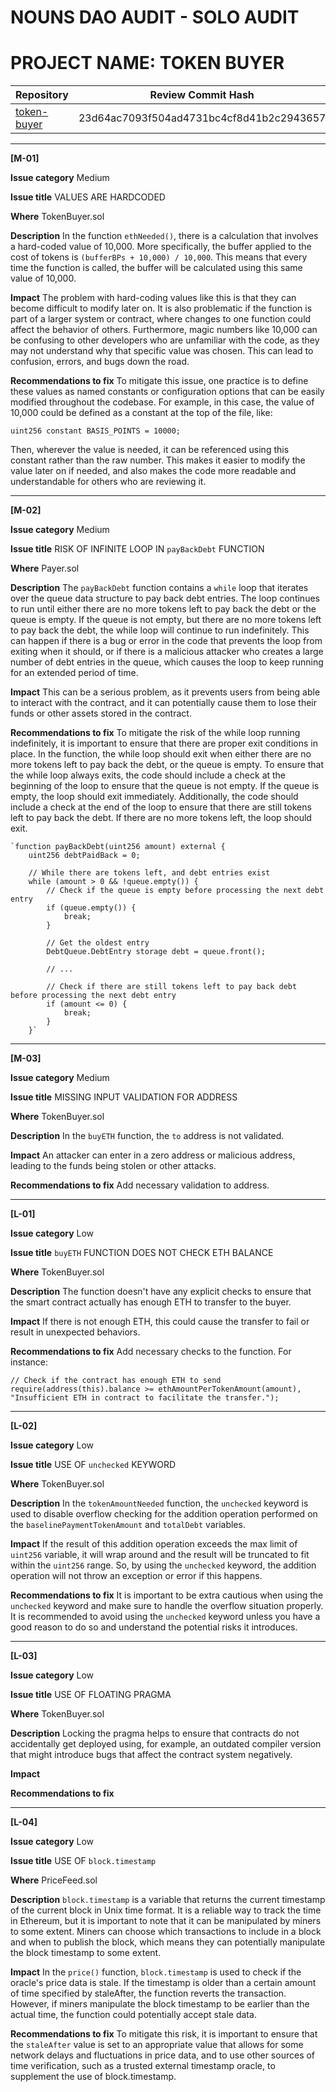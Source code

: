 # NOUNS DAO AUDIT - SOLO AUDIT

# PROJECT NAME: TOKEN BUYER

| Repository | Review Commit Hash | 
| -------- | -------- |
| [token-buyer](https://github.com/nounsDAO/token-buyer/tree/23d64ac7093f504ad4731bc4cf8d41b2c2943657)     | 23d64ac7093f504ad4731bc4cf8d41b2c2943657 |

---

**[M-01]**

**Issue category**
Medium

**Issue title**
VALUES ARE HARDCODED

**Where**
TokenBuyer.sol

**Description**
In the function `ethNeeded()`, there is a calculation that involves a hard-coded value of 10,000. More specifically, the buffer applied to the cost of tokens is `(bufferBPs + 10,000) / 10,000`. This means that every time the function is called, the buffer will be calculated using this same value of 10,000. 

**Impact** 
The problem with hard-coding values like this is that they can become difficult to modify later on. It is also problematic if the function is part of a larger system or contract, where changes to one function could affect the behavior of others.
Furthermore, magic numbers like 10,000 can be confusing to other developers who are unfamiliar with the code, as they may not understand why that specific value was chosen. This can lead to confusion, errors, and bugs down the road.

**Recommendations to fix** 
To mitigate this issue, one practice is to define these values as named constants or configuration options that can be easily modified throughout the codebase. For example, in this case, the value of 10,000 could be defined as a constant at the top of the file, like:

`uint256 constant BASIS_POINTS = 10000;`

Then, wherever the value is needed, it can be referenced using this constant rather than the raw number. This makes it easier to modify the value later on if needed, and also makes the code more readable and understandable for others who are reviewing it.

---

**[M-02]**

**Issue category** 
Medium

**Issue title**
RISK OF INFINITE LOOP IN `payBackDebt` FUNCTION

**Where**
Payer.sol

**Description**
The `payBackDebt` function contains a `while` loop that iterates over the queue data structure to pay back debt entries. The loop continues to run until either there are no more tokens left to pay back the debt or the queue is empty.
If the queue is not empty, but there are no more tokens left to pay back the debt, the while loop will continue to run indefinitely. This can happen if there is a bug or error in the code that prevents the loop from exiting when it should, or if there is a malicious attacker who creates a large number of debt entries in the queue, which causes the loop to keep running for an extended period of time.

**Impact**
This can be a serious problem, as it prevents users from being able to interact with the contract, and it can potentially cause them to lose their funds or other assets stored in the contract.

**Recommendations to fix** 
To mitigate the risk of the while loop running indefinitely, it is important to ensure that there are proper exit conditions in place. In the function, the while loop should exit when either there are no more tokens left to pay back the debt, or the queue is empty.
To ensure that the while loop always exits, the code should include a check at the beginning of the loop to ensure that the queue is not empty. If the queue is empty, the loop should exit immediately. Additionally, the code should include a check at the end of the loop to ensure that there are still tokens left to pay back the debt. If there are no more tokens left, the loop should exit.

```
`function payBackDebt(uint256 amount) external {
    uint256 debtPaidBack = 0;
    
    // While there are tokens left, and debt entries exist
    while (amount > 0 && !queue.empty()) {
        // Check if the queue is empty before processing the next debt entry
        if (queue.empty()) {
            break;
        }

        // Get the oldest entry
        DebtQueue.DebtEntry storage debt = queue.front();

        // ...

        // Check if there are still tokens left to pay back debt before processing the next debt entry
        if (amount <= 0) {
            break;
        }
    }`
```

---

**[M-03]**

**Issue category** 
Medium

**Issue title**
MISSING INPUT VALIDATION FOR ADDRESS

**Where**
TokenBuyer.sol

**Description**
In the `buyETH` function, the `to` address is not validated.

**Impact** 
An attacker can enter in a zero address or malicious address, leading to the funds being stolen or other attacks.

**Recommendations to fix** 
Add necessary validation to address.

---

**[L-01]**

**Issue category**
Low

**Issue title**
`buyETH` FUNCTION DOES NOT CHECK ETH BALANCE

**Where**
TokenBuyer.sol

**Description**
The function doesn't have any explicit checks to ensure that the smart contract actually has enough ETH to transfer to the buyer. 

**Impact** 
If there is not enough ETH, this could cause the transfer to fail or result in unexpected behaviors.

**Recommendations to fix**
Add necessary checks to the function. For instance:

`// Check if the contract has enough ETH to send
    require(address(this).balance >= ethAmountPerTokenAmount(amount), "Insufficient ETH in contract to facilitate the transfer.");`
    
---
    
**[L-02]**

**Issue category**
Low

**Issue title**
USE OF `unchecked` KEYWORD

**Where**
TokenBuyer.sol

**Description**
In the `tokenAmountNeeded` function, the `unchecked` keyword is used to disable overflow checking for the addition operation performed on the `baselinePaymentTokenAmount` and `totalDebt` variables. 

**Impact** 
If the result of this addition operation exceeds the max limit of `uint256` variable, it will wrap around and the result will be truncated to fit within the `uint256` range. So, by using the `unchecked` keyword, the addition operation will not throw an exception or error if this happens.

**Recommendations to fix**
It is important to be extra cautious when using the `unchecked` keyword and make sure to handle the overflow situation properly. It is recommended to avoid using the `unchecked` keyword unless you have a good reason to do so and understand the potential risks it introduces.

---

**[L-03]**

**Issue category**
Low

**Issue title**
USE OF FLOATING PRAGMA

**Where**
TokenBuyer.sol

**Description**
Locking the pragma helps to ensure that contracts do not accidentally get deployed using, for example, an outdated compiler version that might introduce bugs that affect the contract system negatively.

**Impact** 

**Recommendations to fix**

---

**[L-04]**

**Issue category**
Low

**Issue title**
USE OF `block.timestamp`

**Where**
PriceFeed.sol

**Description**
`block.timestamp` is a variable that returns the current timestamp of the current block in Unix time format. It is a reliable way to track the time in Ethereum, but it is important to note that it can be manipulated by miners to some extent. Miners can choose which transactions to include in a block and when to publish the block, which means they can potentially manipulate the block timestamp to some extent.

**Impact** 
In the `price()` function, `block.timestamp` is used to check if the oracle's price data is stale. If the timestamp is older than a certain amount of time specified by staleAfter, the function reverts the transaction. However, if miners manipulate the block timestamp to be earlier than the actual time, the function could potentially accept stale data.

**Recommendations to fix**
To mitigate this risk, it is important to ensure that the `staleAfter` value is set to an appropriate value that allows for some network delays and fluctuations in price data, and to use other sources of time verification, such as a trusted external timestamp oracle, to supplement the use of block.timestamp.

